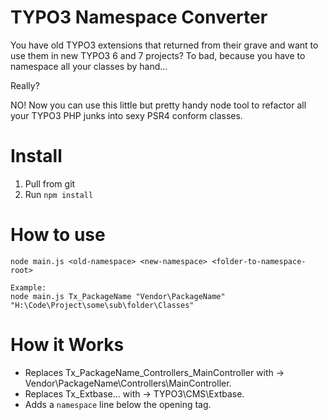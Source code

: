 # TYPO3 Namespace Converter

You have old TYPO3 extensions that returned from their grave and want to use them in new TYPO3 6 and 7 projects?
To bad, because you have to namespace all your classes by hand...

Really?

NO! Now you can use this little but pretty handy node tool to refactor all your TYPO3 PHP junks into sexy PSR4 conform classes.

# Install

1. Pull from git
2. Run `npm install`

# How to use

    node main.js <old-namespace> <new-namespace> <folder-to-namespace-root>
    
    Example:
    node main.js Tx_PackageName "Vendor\PackageName" "H:\Code\Project\some\sub\folder\Classes"
    
# How it Works

- Replaces Tx_PackageName_Controllers_MainController with -> Vendor\PackageName\Controllers\MainController.
- Replaces Tx_Extbase... with -> TYPO3\CMS\Extbase.
- Adds a `namespace` line below the opening tag.